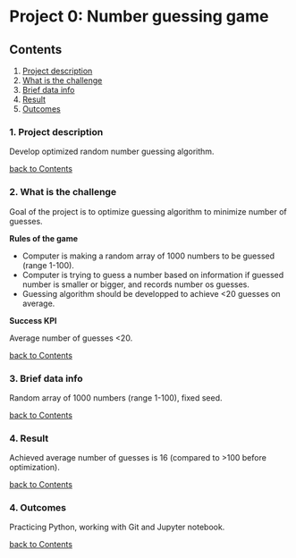 # Project 0: Number guessing game

## Contents
1. [Project description](https://github.com/arkornilo/DS-2.0/tree/main/project_0/README.md#Project-description)
2. [What is the challenge](https://github.com/arkornilo/DS-2.0/tree/main/project_0/README.md#What-is-the-challenge)
3. [Brief data info](https://github.com/arkornilo/DS-2.0/tree/main/project_0/README.md#Brief-data-info)
4. [Result](https://github.com/arkornilo/DS-2.0/tree/main/project_0/README.md#Result)
5. [Outcomes](https://github.com/arkornilo/DS-2.0/tree/main/project_0/README.md#Outcomes)

### 1. Project description
Develop optimized random number guessing algorithm.

[back to Contents](https://github.com/arkornilo/DS-2.0/tree/main/project_0/README.md#Contents)

### 2. What is the challenge
Goal of the project is to optimize guessing algorithm to minimize number of guesses.

**Rules of the game**
- Computer is making a random array of 1000 numbers to be guessed (range 1-100).
- Computer is trying to guess a number based on information if guessed number is smaller or bigger, and records number os guesses.
- Guessing algorithm should be developped to achieve <20 guesses on average.

**Success KPI**

Average number of guesses <20.

[back to Contents](https://github.com/arkornilo/DS-2.0/tree/main/project_0/README.md#Contents)

### 3. Brief data info
Random array of 1000 numbers (range 1-100), fixed seed.

[back to Contents](https://github.com/arkornilo/DS-2.0/tree/main/project_0/README.md#Contents)


### 4. Result
Achieved average number of guesses is 16 (compared to >100 before optimization). 

[back to Contents](https://github.com/arkornilo/DS-2.0/tree/main/project_0/README.md#Contents)

### 4. Outcomes
Practicing Python, working with Git and Jupyter notebook. 

[back to Contents](https://github.com/arkornilo/DS-2.0/tree/main/project_0/README.md#Contents)
